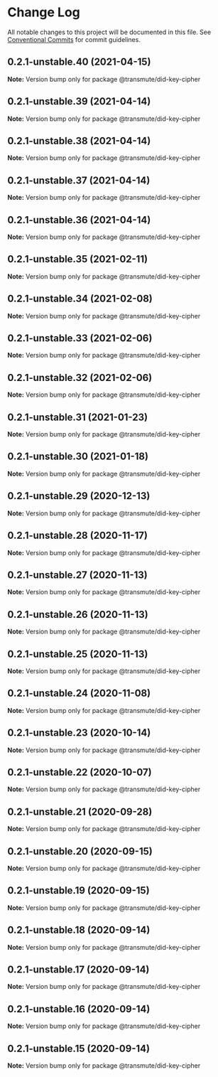 # Change Log

All notable changes to this project will be documented in this file.
See [Conventional Commits](https://conventionalcommits.org) for commit guidelines.

## 0.2.1-unstable.40 (2021-04-15)

**Note:** Version bump only for package @transmute/did-key-cipher





## 0.2.1-unstable.39 (2021-04-14)

**Note:** Version bump only for package @transmute/did-key-cipher





## 0.2.1-unstable.38 (2021-04-14)

**Note:** Version bump only for package @transmute/did-key-cipher





## 0.2.1-unstable.37 (2021-04-14)

**Note:** Version bump only for package @transmute/did-key-cipher





## 0.2.1-unstable.36 (2021-04-14)

**Note:** Version bump only for package @transmute/did-key-cipher





## 0.2.1-unstable.35 (2021-02-11)

**Note:** Version bump only for package @transmute/did-key-cipher





## 0.2.1-unstable.34 (2021-02-08)

**Note:** Version bump only for package @transmute/did-key-cipher





## 0.2.1-unstable.33 (2021-02-06)

**Note:** Version bump only for package @transmute/did-key-cipher





## 0.2.1-unstable.32 (2021-02-06)

**Note:** Version bump only for package @transmute/did-key-cipher





## 0.2.1-unstable.31 (2021-01-23)

**Note:** Version bump only for package @transmute/did-key-cipher





## 0.2.1-unstable.30 (2021-01-18)

**Note:** Version bump only for package @transmute/did-key-cipher





## 0.2.1-unstable.29 (2020-12-13)

**Note:** Version bump only for package @transmute/did-key-cipher





## 0.2.1-unstable.28 (2020-11-17)

**Note:** Version bump only for package @transmute/did-key-cipher





## 0.2.1-unstable.27 (2020-11-13)

**Note:** Version bump only for package @transmute/did-key-cipher





## 0.2.1-unstable.26 (2020-11-13)

**Note:** Version bump only for package @transmute/did-key-cipher





## 0.2.1-unstable.25 (2020-11-13)

**Note:** Version bump only for package @transmute/did-key-cipher





## 0.2.1-unstable.24 (2020-11-08)

**Note:** Version bump only for package @transmute/did-key-cipher





## 0.2.1-unstable.23 (2020-10-14)

**Note:** Version bump only for package @transmute/did-key-cipher





## 0.2.1-unstable.22 (2020-10-07)

**Note:** Version bump only for package @transmute/did-key-cipher





## 0.2.1-unstable.21 (2020-09-28)

**Note:** Version bump only for package @transmute/did-key-cipher





## 0.2.1-unstable.20 (2020-09-15)

**Note:** Version bump only for package @transmute/did-key-cipher





## 0.2.1-unstable.19 (2020-09-15)

**Note:** Version bump only for package @transmute/did-key-cipher





## 0.2.1-unstable.18 (2020-09-14)

**Note:** Version bump only for package @transmute/did-key-cipher





## 0.2.1-unstable.17 (2020-09-14)

**Note:** Version bump only for package @transmute/did-key-cipher





## 0.2.1-unstable.16 (2020-09-14)

**Note:** Version bump only for package @transmute/did-key-cipher





## 0.2.1-unstable.15 (2020-09-14)

**Note:** Version bump only for package @transmute/did-key-cipher
